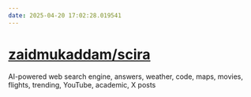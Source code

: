 ```yaml
---
date: 2025-04-20 17:02:28.019541
---
```


# [zaidmukaddam/scira](https://github.com/zaidmukaddam/scira)

AI-powered web search engine, answers, weather, code, maps, movies, flights, trending, YouTube, academic, X posts